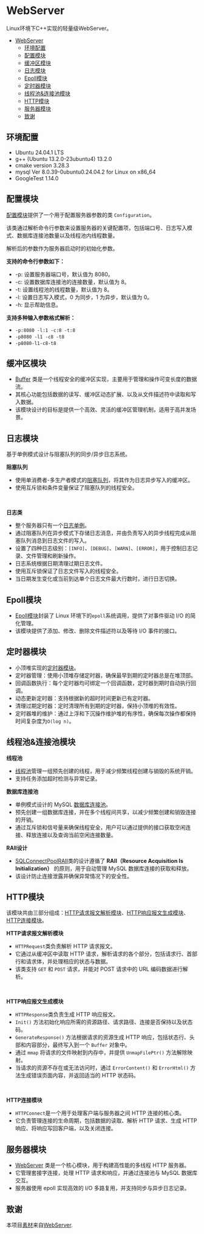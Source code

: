 # WebServer

Linux环境下C++实现的轻量级WebServer。

- [WebServer](#webserver)
  - [环境配置](#环境配置)
  - [配置模块](#配置模块)
  - [缓冲区模块](#缓冲区模块)
  - [日志模块](#日志模块)
  - [Epoll模块](#epoll模块)
  - [定时器模块](#定时器模块)
  - [线程池\&连接池模块](#线程池连接池模块)
  - [HTTP模块](#http模块)
  - [服务器模块](#服务器模块)
  - [致谢](#致谢)

## 环境配置

- Ubuntu 24.04.1 LTS
- g++ (Ubuntu 13.2.0-23ubuntu4) 13.2.0
- cmake version 3.28.3
- mysql Ver 8.0.39-0ubuntu0.24.04.2 for Linux on x86_64
- GoogleTest 1.14.0

## 配置模块

[配置模块](/src/config/)提供了一个用于配置服务器参数的类 `Configuration`。

该类通过解析命令行参数来设置服务器的关键配置项，包括端口号、日志写入模式、数据库连接池数量以及线程池内线程数量。

解析后的参数作为服务器启动时的初始化参数。

**支持的命令行参数如下：**

- -p: 设置服务器端口号，默认值为 8080。
- -c: 设置数据库连接池的连接数量，默认值为 8。
- -t: 设置线程池的线程数量，默认值为 8。
- -l: 设置日志写入模式，0 为同步，1 为异步，默认值为 0。
- -h: 显示帮助信息。

**支持多种输入参数格式解析：**

- `-p:8080 -l:1 -c:8 -t:8`
- `-p8080 -l1 -c8 -t8`
- `-p8080-l1-c8-t8`

## 缓冲区模块

- [Buffer](/src/buffer/buffer.h) 类是一个线程安全的缓冲区实现，主要用于管理和操作可变长度的数据流。
- 其核心功能包括数据的读写、缓冲区动态扩展、以及从文件描述符中读取和写入数据。
- 该模块设计的目标是提供一个高效、灵活的缓冲区管理机制，适用于高并发场景。

## 日志模块

基于单例模式设计与阻塞队列的同步/异步日志系统。

**阻塞队列**

- 使用单消费者-多生产者模式的[阻塞队列](src/log/block_queue.h)，将其作为日志异步写入的缓冲区。
- 使用互斥锁和条件变量保证了阻塞队列的线程安全。

<br>

**日志类**

- 整个服务器只有一个[日志单例](/src/log/log.h)。
- 通过阻塞队列在异步模式下存储日志消息，并由负责写入的异步线程完成从阻塞队列消息到日志文件的写入。
- 设置了四种日志级别：`[INFO]`、`[DEBUG]`、`[WARN]`、`[ERROR]`，用于控制日志记录、文件管理和刷新操作。
- 日志系统根据日期清理过期日志文件。
- 使用互斥锁保证了日志文件写入的线程安全。
- 当日期发生变化或当前到达单个日志文件最大行数时，进行日志切换。

## Epoll模块

- [Epoll模块](/src//epoll/epoll.h)封装了 Linux 环境下的`epoll`系统调用，提供了对事件驱动 I/O 的简化管理。
- 该模块提供了添加、修改、删除文件描述符以及等待 I/O 事件的接口。


## 定时器模块

- 小顶堆实现的[定时器模块](/src/timer/time.h)。
- 定时器管理：使用小顶堆存储定时器，确保最早到期的定时器总是在堆顶部。
- 回调函数执行：每个定时器均可绑定一个回调函数，定时器到期时自动执行回调。
- 动态更新定时器：支持根据新的超时时间更新已有定时器。
- 清理过期定时器：定时清理所有到期的定时器，保持小顶堆的有效性。
- 定时器堆的维护：通过上浮和下沉操作维护堆的有序性，确保每次操作都保持时间复杂度为`O(log n)`。

## 线程池&连接池模块

**线程池**

- [线程池](/src/pool/thread_pool.h)管理一组预先创建的线程，用于减少频繁线程创建与销毁的系统开销。
- 支持任务添加超时检测与异常记录。

**数据库连接池**

- 单例模式设计的 MySQL [数据库连接池](/src/pool/db_connect_pool.h)。
- 预先创建一组数据库连接，并在多个线程间共享，以减少频繁创建和销毁连接的开销。
- 通过互斥锁和信号量来确保线程安全，用户可以通过提供的接口获取空闲连接、释放连接以及查询当前空闲连接数量。

**RAII设计**

- [SQLConnectPoolRAII](/src//pool/db_connect_pool_RAII.h)类的设计遵循了 **RAII（Resource Acquisition Is Initialization）** 的原则，用于自动管理 MySQL 数据库连接的获取和释放。
- 该设计防止连接泄露并确保异常情况下的安全性。


## HTTP模块

该模块共由三部分组成：[HTTP请求报文解析模块](/src/http/http_request.h)、[HTTP响应报文生成模块](/src/http/http_response.h)、[HTTP连接模块](/src/http/http_connect.h)。

**HTTP请求报文解析模块**

- `HTTPRequest`类负责解析 HTTP 请求报文。
- 它通过从缓冲区中读取 HTTP 请求，解析请求的各个部分，包括请求行、首部行和请求体，并处理相应的状态与数据。
- 该类支持 `GET` 和 `POST` 请求，并能对 POST 请求中的 URL 编码数据进行解析。

<br>

**HTTP响应报文生成模块**

- `HTTPResponse`类负责生成 HTTP 响应报文。
- `Init()` 方法初始化响应所需的资源路径、请求路径、连接是否保持以及状态码。
- `GenerateResponse()` 方法根据请求的资源生成 HTTP 响应，包括状态行、头部和内容部分，最终写入到一个 `Buffer` 对象中。
- 通过 `mmap` 将请求的文件映射到内存中，并提供 `UnmapFilePtr()` 方法解除映射。
- 当请求的资源不存在或无法访问时，通过 `ErrorContent()` 和 `ErrorHtml()` 方法生成错误页面内容，并返回适当的 HTTP 状态码。

<br>

**HTTP连接模块**

- `HTTPConnect`是一个用于处理客户端与服务器之间 HTTP 连接的核心类。
- 它负责管理连接的生命周期，包括数据的读取、解析 HTTP 请求、生成 HTTP 响应、将响应写回客户端，以及关闭连接。


## 服务器模块

- [WebServer](/src/server/server.h) 类是一个核心模块，用于构建高性能的多线程 HTTP 服务器。
- 它管理套接字连接，处理 HTTP 请求和响应，并通过连接池与 MySQL 数据库交互。
- 服务器使用 epoll 实现高效的 I/O 多路复用，并支持同步与异步日志记录。

## 致谢

本项目[素材](/resources/)来自[WebServer](https://github.com/markparticle/WebServer/tree/master).
